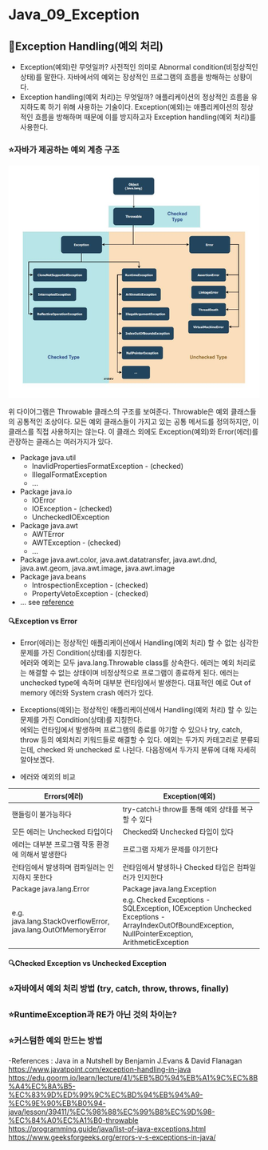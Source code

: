 # Java_09_Exception

## :muscle:Exception Handling(예외 처리)
* Exception(예외)란 무엇일까? 사전적인 의미로 Abnormal condition(비정상적인 상태)를 말한다. 자바에서의 예외는 장상적인 프로그램의 흐름을 방해하는 상황이다.
* Exception handling(예외 처리)는 무엇일까? 애플리케이션의 정상적인 흐름을 유지하도록 하기 위해 사용하는 기술이다. Exception(예외)는 애플리케이션의 정상적인 흐름을 방해하며 때문에 이를 방지하고자 Exception handling(예외 처리)를 사용한다.

### :star:자바가 제공하는 예외 계층 구조
![Exception_Throwable_Diagram](https://raw.githubusercontent.com/372dev/TIL/main/JAVA/img/09_Exception_Throwable_Diagram.jpg)

위 다이어그램은 Throwable 클래스의 구조를 보여준다. Throwable은 예외 클래스들의 공통적인 조상이다. 모든 예외 클래스들이 가지고 있는 공통 메서드를 정의하지만, 이 클래스를 직접 사용하지는 않는다. 이 클래스 외에도 Exception(예외)와 Error(에러)를 관장하는 클래스는 여러가지가 있다.

* Package java.util
  * InavlidPropertiesFormatException - (checked)
  * IllegalFormatException
  * ...
* Package java.io
  * IOError
  * IOException - (checked)
  * UncheckedIOException
* Package java.awt
  * AWTError
  * AWTException - (checked)
  * ...
* Package java.awt.color, java.awt.datatransfer, java.awt.dnd, java.awt.geom, java.awt.image, java.awt.image
* Package java.beans
  * IntrospectionException - (checked)
  * PropertyVetoException - (checked)
* ... see [reference](https://programming.guide/java/list-of-java-exceptions.html)

#### :mag:Exception vs Error
* Error(에러)는 정상적인 애플리케이션에서 Handling(예외 처리) 할 수 없는 심각한 문제를 가진 Condition(상태)를 지칭한다.  
에러와 예외는 모두 java.lang.Throwable class를 상속한다. 에러는 예외 처리로는 해결할 수 없는 상태이며 비정상적으로 프로그램이 종료하게 된다. 에러는 unchecked type에 속하며 대부분 런타임에서 발생한다. 대표적인 예로 Out of memory 에러와 System crash 에러가 있다.

* Exceptions(예외)는 정상적인 애플리케이션에서 Handling(예외 처리) 할 수 있는 문제를 가진 Condition(상태)를 지칭한다.  
에외는 런타임에서 발생하며 프로그램의 종료를 야기할 수 있으나 try, catch, throw 등의 예외처리 키워드들로 해결할 수 있다. 에외는 두가지 카테고리로 분류되는데, checked 와 unchecked 로 나뉜다. 다음장에서 두가지 분류에 대해 자세히 알아보겠다.

* 에러와 예외의 비교

| Errors(에러)                                                  | Exception(예외)                                                                                                                                     |
|---------------------------------------------------------------|-----------------------------------------------------------------------------------------------------------------------------------------------------|
| 핸들링이 불가능하다                                           | try-catch나 throw를 통해 예외 상태를 복구할 수 있다                                                                                                 |
| 모든 에러는 Unchecked 타입이다                                | Checked와 Unchecked 타입이 있다                                                                                                                     |
| 에러는 대부분 프로그램 작동 환경에 의해서 발생한다            | 프로그램 자체가 문제를 야기한다                                                                                                                     |
| 런타임에서 발생하며 컴파일러는 인지하지 못한다                | 런타임에서 발생하나 Checked 타입은 컴파일러가 인지한다                                                                                              |
| Package java.lang.Error                                       | Package java.lang.Exception                                                                                                                         |
| e.g. java.lang.StackOverflowError, java.lang.OutOfMemoryError | e.g. Checked Exceptions - SQLException, IOException Unchecked Exceptions - ArrayIndexOutOfBoundException, NullPointerException, ArithmeticException |

#### :mag:Checked Exception vs Unchecked Exception

### :star:자바에서 예외 처리 방법 (try, catch, throw, throws, finally)

### :star:RuntimeException과 RE가 아닌 것의 차이는?

### :star:커스텀한 예외 만드는 방법


-References :
Java in a Nutshell by Benjamin J.Evans & David Flanagan  
https://www.javatpoint.com/exception-handling-in-java  
https://edu.goorm.io/learn/lecture/41/%EB%B0%94%EB%A1%9C%EC%8B%A4%EC%8A%B5-%EC%83%9D%ED%99%9C%EC%BD%94%EB%94%A9-%EC%9E%90%EB%B0%94-java/lesson/39411/%EC%98%88%EC%99%B8%EC%9D%98-%EC%84%A0%EC%A1%B0-throwable  
https://programming.guide/java/list-of-java-exceptions.html  
https://www.geeksforgeeks.org/errors-v-s-exceptions-in-java/  